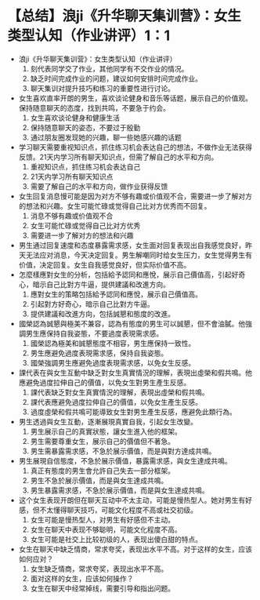 # 【总结】浪ji《升华聊天集训营》：女生类型认知（作业讲评）1：1

-   浪ji《升华聊天集训营》：女生类型认知（作业讲评）
    1.  刻代表同学交了作业，其他同学有不交作业的情况。
    2.  缺乏时间完成作业的问题，建议如何安排时间完成作业。
    3.  聊天集训对提升技巧和练习的重要性进行讨论。
-   女生喜欢直率开朗的男生，喜欢谈论健身和音乐等话题，展示自己的价值观。保持随意聊天的态度，找到共鸣，不要急于约会。
    1.  女生喜欢谈论健身和健康生活
    2.  保持随意聊天的姿态，不要过于殷勤
    3.  通过朋友圈发现她的兴趣，聊一些她感兴趣的话题
-   学习聊天需要重视知识点，抓住练习机会表达自己的想法，不做作业无法获得反馈。21天内学习所有聊天知识点，但需了解自己的水平和方向。
    1.  重视知识点，抓住练习机会表达自己
    2.  21天内学习所有聊天知识点
    3.  需要了解自己的水平和方向，做作业获得反馈
-   女生回复消息慢可能是因为对方不够有趣或价值观不合，需要进一步了解对方的想法和兴趣。女生可能忙碌或觉得自己比对方优秀而不回复。
    1.  消息不够有趣或价值观不合
    2.  女生可能忙碌或觉得自己比对方优秀
    3.  需要进一步了解对方的想法和兴趣
-   男生通过回复速度和态度暴露需求感，女生面对回复表现出自我感觉良好，昨天无法应对消息，今天决定回复。男生解嘲同时给女生压力，女生觉得男生有价值，决定回复。女生自我感觉良好，但实际价值不高。
-   怎麼樣應對女生的分析，包括給予認同和應悅，展示自己價值高，引起好奇心，暗示自己比對方牛逼，提供建議和改進方向。
    1.  應對女生的策略包括給予認同和應悅，展示自己價值高。
    2.  引起對方好奇心，暗示自己比對方牛逼。
    3.  提供建議和改進方向，包括誠懇和態度的改進。
-   國榮認為誠懇與極美不兼容，認為有態度的男生可以誠懇，但不會油膩。他強調男生應保持自我姿態，不要過度表現需求感。
    1.  國榮認為極美和誠懇態度不相容，男生應保持一致性。
    2.  男生應避免過度表現需求感，保持自我姿態。
    3.  國榮強調男生應避免過度表現需求感，以免女生反感。
-   課代表在與女生互動中缺乏對女生真實情況的理解，表現出虛榮和假共鳴。他應避免過度拉伸自己的價值，以免女生對男生產生反感。
    1.  課代表缺乏對女生真實情況的理解，表現出虛榮和假共鳴。
    2.  課代表應避免過度拉伸自己的價值，以免女生產生反感。
    3.  過度虛榮和假共鳴可能導致女生對男生產生反感，應避免此類行為。
-   男生透過與女生互動，逐漸展現真實自我，引起女生改變。
    1.  男生展示自己的真實狀態，讓女生進入他的框架。
    2.  男生需要尊重女生，展示自己的價值但不著急。
    3.  男生需暴露需求感，不急於展示價值，而是與對方達成共鳴。
-   男生展現自信態度，不急於展示價值，暴露需求感，與女生達成共鳴。
    1.  真正有態度的男生會允許自己失去一部分框架。
    2.  男生不急於展示價值，而是與女生達成共鳴。
    3.  男生暴露需求感，不急於展示價值，而是與女生達成共鳴。
-   这个女生表现开朗但在聊天互动中不太主动，可能是慢热型人。她对男生有好感，但不太懂得聊天技巧，可能文化程度不高或社交初级。
    1.  女生可能是慢热型人，对男生有好感但不主动。
    2.  女生在聊天中表现不够聪明，可能文化程度不高。
    3.  女生可能是社交上比较初级的人，表现出傻白甜的特点。
-   女生在聊天中缺乏情商，常求夸奖，表现出水平不高。对于这样的女生，应该如何应对？
    1.  女生缺乏情商，常求夸奖，表现出水平不高。
    2.  面对这样的女生，应该如何操作？
    3.  女生在聊天中经常掉线，需要引导和指出问题。